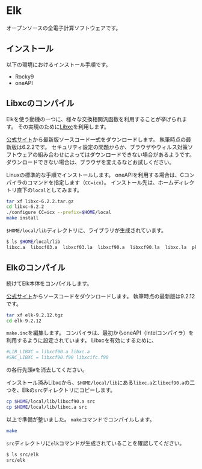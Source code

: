 # Elk

オープンソースの全電子計算ソフトウェアです。

## インストール

以下の環境におけるインストール手順です。

- Rocky9
- oneAPI

## Libxcのコンパイル

Elkを使う動機の一つに、様々な交換相関汎函数を利用することが挙げられます。
その実現のために[Libxc](https://www.tddft.org/programs/Libxc/)を利用します。

[公式サイト](https://www.tddft.org/programs/libxc/download/)から最新版ソースコード一式をダウンロードします。
執筆時点の最新版は6.2.2です。
セキュリティ設定の問題からか、ブラウザやウィルス対策ソフトウェアの組み合わせによってはダウンロードできない場合があるようです。
ダウンロードできない場合は、ブラウザを変えるなどお試しください。

Linuxの標準的な手順でインストールします。
oneAPIを利用する場合は、Cコンパイラのコマンドを指定します（`CC=icx`）。
インストール先は、ホームディレクトリ直下の`local`としてみます。

```sh
tar xf libxc-6.2.2.tar.gz
cd libxc-6.2.2
./configure CC=icx --prefix=$HOME/local
make install
```

`$HOME/local/lib`ディレクトリに、ライブラリが生成されています。

```sh
$ ls $HOME/local/lib
libxc.a  libxcf03.a  libxcf03.la  libxcf90.a  libxcf90.la  libxc.la  pkgconfig
```

## Elkのコンパイル

続けてElk本体をコンパイルします。

[公式サイト](https://elk.sourceforge.io/)からソースコードをダウンロードします。
執筆時点の最新版は9.2.12です。

```sh
tar xf elk-9.2.12.tgz
cd elk-9.2.12
```

`make.inc`を編集します。
コンパイラは、最初からoneAPI（Intelコンパイラ）を利用するように設定されています。
Libxcを有効にするために、

```makefile
#LIB_LIBXC = libxcf90.a libxc.a
#SRC_LIBXC = libxcf90.f90 libxcifc.f90
```

の各行先頭`#`を消去してください。

インストール済みLibxcから、`$HOME/local/lib`にある`libxc.a`と`libxcf90.a`の二つを、Elkの`src`ディレクトリにコピーします。

```sh
cp $HOME/local/lib/libxcf90.a src
cp $HOME/local/lib/libxc.a src
```

以上で準備が整いました。
`make`コマンドでコンパイルします。

```sh
make
```

`src`ディレクトリに`elk`コマンドが生成されていることを確認してください。

```sh
$ ls src/elk
src/elk
```
